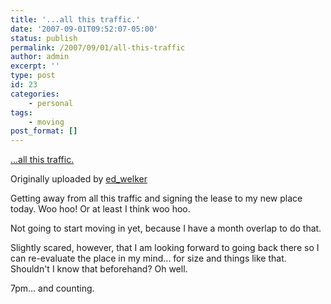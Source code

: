 ```yaml
---
title: '...all this traffic.'
date: '2007-09-01T09:52:07-05:00'
status: publish
permalink: /2007/09/01/all-this-traffic
author: admin
excerpt: ''
type: post
id: 23
categories:
    - personal
tags:
    - moving
post_format: []
---
```

[...all this traffic.](http://www.flickr.com/photos/ed_welker/1291955348/)

Originally uploaded by [ed\_welker](http://www.flickr.com/people/ed_welker/)

Getting away from all this traffic and signing the lease to my new place today. Woo hoo! Or at least I think woo hoo.

Not going to start moving in yet, because I have a month overlap to do that.

Slightly scared, however, that I am looking forward to going back there so I can re-evaluate the place in my mind... for size and things like that. Shouldn't I know that beforehand? Oh well.

7pm... and counting.